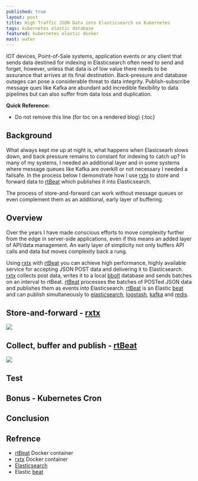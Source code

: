 ```yaml
---
published: true
layout: post
title: High Traffic JSON Data into Elasticsearch on Kubernetes
tags: kubernetes elastic database
featured: kubernetes elastic docker
mast: water
---
```


IOT devices, Point-of-Sale systems, application events or any client that sends data destined for indexing in Elasticsearch often need to send and forget, however, unless that data is of low value there needs to be assurance that arrives at its final destination. Back-pressure and database outages can pose a considerable threat to data integrity. Publish-subscribe message ques like Kafka are abundant add incredible flexibility to data pipelines but can also suffer from data loss and duplication.

**Quick Reference:**

* Do not remove this line (for toc on a rendered blog)
{:toc}


## Background

What always kept me up at night is, what happens when Elasicsearh slows down, and back pressure remains to constant for indexing to catch up? In many of my systems, I needed an additional layer and in some systems where message queues like Kafka are overkill or not necessary I needed a failsafe. In the process below I demonstrate how I use [rxtx] to store and forward data to [rtBeat] which publishes it into Elasticsearch.

The process of store-and-forward can work without message queues or even complement them as an additional, early layer of buffering.

## Overview

Over the years I have made conscious efforts to move complexity further from the edge in server-side applications, even if this means an added layer of API/data management. An early layer of simplicity not only buffers API calls and data but moves complexity back a rung.



Using [rxtx] with [rtBeat] you can achieve high performance, highly available service for accepting JSON POST data and delivering it to Elasticsearch. [rxtx] collects post data, writes it to a local [bbolt] database and sends batches on an interval to rtBeat. [rtBeat] processes the batches of POSTed JSON data and publishes them as events into Elasticsearch. [rtBeat] is an Elastic [beat] and can publish simultaneously to [elasticsearch], [logstash], [kafka] and [redis].

## Store-and-forward - [rxtx]

[![](https://github.com/txn2/rxtx/raw/master/mast.jpg)][rxtx]

## Collect, buffer and publish - [rtBeat]

[![](https://raw.githubusercontent.com/txn2/rtbeat/master/mast-logo.jpg)][rtBeat]

## Test

## Bonus - Kubernetes Cron

## Conclusion

## Refrence
- [rtBeat] Docker container
- [rxtx] Docker container
- [Elasticsearch]
- Elastic [beat]

[bbolt]:https://github.com/coreos/bbolt
[beat]:https://www.elastic.co/products/beats
[elasticsearch]: https://www.elastic.co/
[logstash]: https://www.elastic.co/products/logstash
[kafka]: https://kafka.apache.org/
[redis]: https://redis.io/
[rtBeat]:https://hub.docker.com/r/txn2/rtbeat/
[rxtx]: https://hub.docker.com/r/txn2/rxtx/